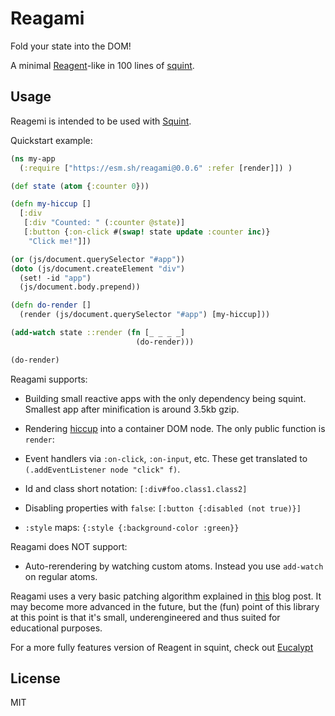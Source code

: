 # Reagami

Fold your state into the DOM!

A minimal [Reagent](https://github.com/reagent-project/reagent)-like in 100 lines of [squint](https://github.com/squint-cljs/squint).

## Usage

Reagemi is intended to be used with [Squint](https://github.com/squint-cljs/squint).

Quickstart example:

``` clojure
(ns my-app
  (:require ["https://esm.sh/reagami@0.0.6" :refer [render]]) )

(def state (atom {:counter 0}))

(defn my-hiccup []
  [:div
   [:div "Counted: " (:counter @state)]
   [:button {:on-click #(swap! state update :counter inc)}
    "Click me!"]])

(or (js/document.querySelector "#app"))
(doto (js/document.createElement "div")
  (set! -id "app")
  (js/document.body.prepend))

(defn do-render []
  (render (js/document.querySelector "#app") [my-hiccup]))

(add-watch state ::render (fn [_ _ _ _]
                            (do-render)))

(do-render)
```

Reagami supports:

- Building small reactive apps with the only dependency being squint. Smallest app after minification is around 3.5kb gzip.
- Rendering [hiccup](https://github.com/weavejester/hiccup) into a container DOM node. The only public function is `render`:


- Event handlers via `:on-click`, `:on-input`, etc. These get translated to `(.addEventListener node "click" f)`.
- Id and class short notation: `[:div#foo.class1.class2]`
- Disabling properties with `false`: `[:button {:disabled (not true)}]`
- `:style` maps: `{:style {:background-color :green}}`

Reagami does NOT support:

- Auto-rerendering by watching custom atoms. Instead you use `add-watch` on regular atoms.

Reagami uses a very basic patching algorithm explained in [this](TODO) blog
post. It may become more advanced in the future, but the (fun) point of this
library at this point is that it's small, underengineered and thus suited for
educational purposes.

For a more fully features version of Reagent in squint, check out [Eucalypt](https://github.com/chr15m/eucalypt)

## License

MIT
